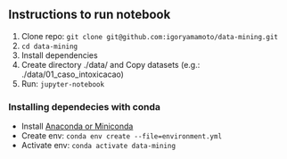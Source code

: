 ## Instructions to run notebook

1. Clone repo: `git clone git@github.com:igoryamamoto/data-mining.git`
1. `cd data-mining`
1. Install dependencies
1. Create directory ./data/ and Copy datasets (e.g.: ./data/01_caso_intoxicacao)
1. Run: `jupyter-notebook`

### Installing dependecies with conda
- Install [Anaconda or Miniconda](https://conda.io/docs/)
- Create env: `conda env create --file=environment.yml`
- Activate env: `conda activate data-mining`
